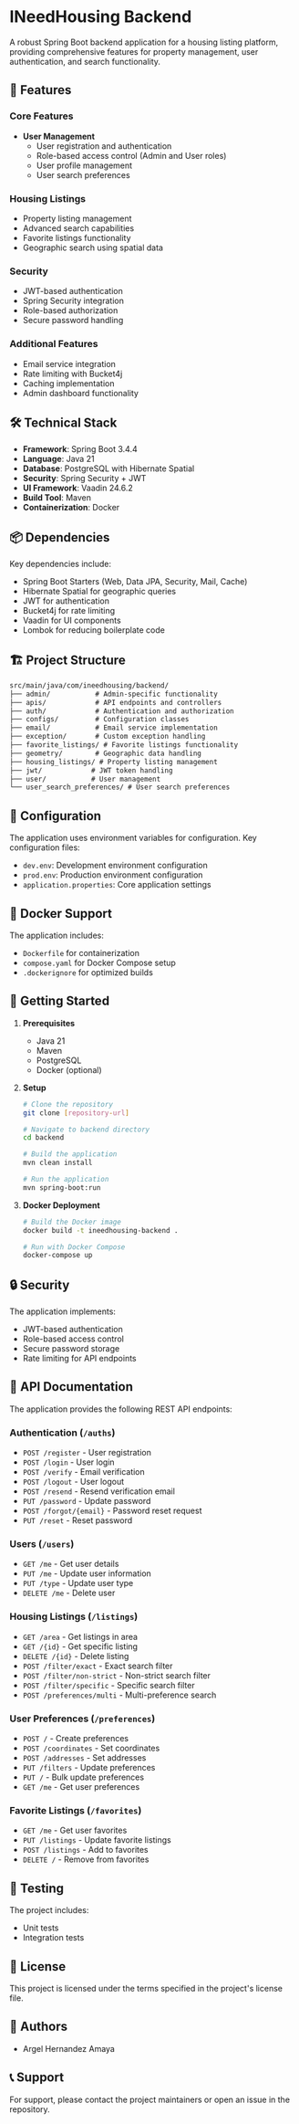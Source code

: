 # INeedHousing Backend

A robust Spring Boot backend application for a housing listing platform, providing comprehensive features for property management, user authentication, and search functionality.

## 🚀 Features

### Core Features

- **User Management**
  - User registration and authentication
  - Role-based access control (Admin and User roles)
  - User profile management
  - User search preferences

### Housing Listings

- Property listing management
- Advanced search capabilities
- Favorite listings functionality
- Geographic search using spatial data

### Security

- JWT-based authentication
- Spring Security integration
- Role-based authorization
- Secure password handling

### Additional Features

- Email service integration
- Rate limiting with Bucket4j
- Caching implementation
- Admin dashboard functionality

## 🛠️ Technical Stack

- **Framework**: Spring Boot 3.4.4
- **Language**: Java 21
- **Database**: PostgreSQL with Hibernate Spatial
- **Security**: Spring Security + JWT
- **UI Framework**: Vaadin 24.6.2
- **Build Tool**: Maven
- **Containerization**: Docker

## 📦 Dependencies

Key dependencies include:

- Spring Boot Starters (Web, Data JPA, Security, Mail, Cache)
- Hibernate Spatial for geographic queries
- JWT for authentication
- Bucket4j for rate limiting
- Vaadin for UI components
- Lombok for reducing boilerplate code

## 🏗️ Project Structure

```txt
src/main/java/com/ineedhousing/backend/
├── admin/           # Admin-specific functionality
├── apis/            # API endpoints and controllers
├── auth/            # Authentication and authorization
├── configs/         # Configuration classes
├── email/           # Email service implementation
├── exception/       # Custom exception handling
├── favorite_listings/ # Favorite listings functionality
├── geometry/        # Geographic data handling
├── housing_listings/ # Property listing management
├── jwt/            # JWT token handling
├── user/           # User management
└── user_search_preferences/ # User search preferences
```

## 🔧 Configuration

The application uses environment variables for configuration. Key configuration files:

- `dev.env`: Development environment configuration
- `prod.env`: Production environment configuration
- `application.properties`: Core application settings

## 🐳 Docker Support

The application includes:

- `Dockerfile` for containerization
- `compose.yaml` for Docker Compose setup
- `.dockerignore` for optimized builds

## 🚀 Getting Started

1. **Prerequisites**
   - Java 21
   - Maven
   - PostgreSQL
   - Docker (optional)

2. **Setup**

   ```bash
   # Clone the repository
   git clone [repository-url]
   
   # Navigate to backend directory
   cd backend
   
   # Build the application
   mvn clean install
   
   # Run the application
   mvn spring-boot:run
   ```

3. **Docker Deployment**

   ```bash
   # Build the Docker image
   docker build -t ineedhousing-backend .
   
   # Run with Docker Compose
   docker-compose up
   ```

## 🔒 Security

The application implements:

- JWT-based authentication
- Role-based access control
- Secure password storage
- Rate limiting for API endpoints

## 📝 API Documentation

The application provides the following REST API endpoints:

### Authentication (`/auths`)

- `POST /register` - User registration
- `POST /login` - User login
- `POST /verify` - Email verification
- `POST /logout` - User logout
- `POST /resend` - Resend verification email
- `PUT /password` - Update password
- `POST /forgot/{email}` - Password reset request
- `PUT /reset` - Reset password

### Users (`/users`)

- `GET /me` - Get user details
- `PUT /me` - Update user information
- `PUT /type` - Update user type
- `DELETE /me` - Delete user

### Housing Listings (`/listings`)

- `GET /area` - Get listings in area
- `GET /{id}` - Get specific listing
- `DELETE /{id}` - Delete listing
- `POST /filter/exact` - Exact search filter
- `POST /filter/non-strict` - Non-strict search filter
- `POST /filter/specific` - Specific search filter
- `POST /preferences/multi` - Multi-preference search

### User Preferences (`/preferences`)

- `POST /` - Create preferences
- `POST /coordinates` - Set coordinates
- `POST /addresses` - Set addresses
- `PUT /filters` - Update preferences
- `PUT /` - Bulk update preferences
- `GET /me` - Get user preferences

### Favorite Listings (`/favorites`)

- `GET /me` - Get user favorites
- `PUT /listings` - Update favorite listings
- `POST /listings` - Add to favorites
- `DELETE /` - Remove from favorites

## 🧪 Testing

The project includes:

- Unit tests
- Integration tests

## 📄 License

This project is licensed under the terms specified in the project's license file.

## 👥 Authors

- Argel Hernandez Amaya

## 📞 Support

For support, please contact the project maintainers or open an issue in the repository.
